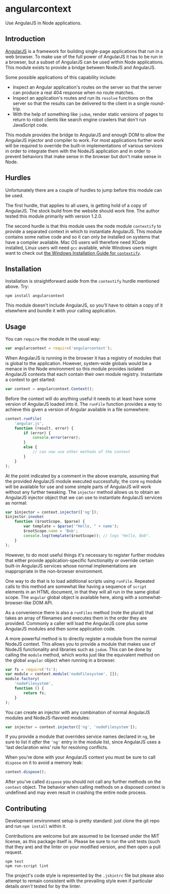 # angularcontext

Use AngularJS in Node applications.

## Introduction

[AngularJS](http://angularjs.org/) is a framework for building single-page applications that run
in a web browser. To make use of the full power of AngularJS it has to be run in a browser, but
a subset of AngularJS can be used within Node applications. This module exists to provide a
bridge between NodeJS and AngularJS.

Some possible applications of this capability include:

- Inspect an Angular application's routes on the server so that the server can produce a real 404 response when no route matches.
- Inspect an application's routes and run its `resolve` functions on the server so that the results can be delivered to the client in a single round-trip.
- With the help of something like `jsdom`, render static versions of pages to return to robot clients like search engine crawlers that don't run JavaScript code.

This module provides the bridge to AngularJS and enough DOM to allow the AngularJS injector and
compiler to work. For most applications further work will be required to override the built-in
implementations of various services in order to integrate them with the NodeJS application and
in order to prevent behaviors that make sense in the browser but don't make sense in Node.

## Hurdles

Unfortunately there are a couple of hurdles to jump before this module can be used.

The first hurdle, that applies to all users, is getting hold of a copy of AngularJS. The stock
build from the website should work fine. The author tested this module primarily with version 1.2.0.

The second hurdle is that this module uses the node module `contextify` to
provide a separated context in which to instantiate AngularJS. This module contains some native
code and so it can only be installed on systems that have a compiler available. Mac OS users will
therefore need XCode installed, Linux users will need `gcc` available, while Windows users might
want to check out
[the Windows Installation Guide for `contextify`](https://github.com/brianmcd/contextify/wiki/Windows-Installation-Guide).

## Installation

Installation is straightforward aside from the `contextify` hurdle mentioned above. Try:

```
npm install angularcontext
```

This module doesn't include AngularJS, so you'll have to obtain a copy of it elsewhere and
bundle it with your calling application.

## Usage

You can `require` the module in the usual way:

```js
var angularcontext = require('angularcontext');
```

When AngularJS is running in the browser it has a registry of modules that is global to the
application. However, system-wide globals would be a menace in the Node environment so this
module provides isolated AngularJS contexts that each contain their own module registry.
Instantiate a context to get started:

```js
var context = angularcontext.Context();
```

Before the context will do anything useful it needs to at least have some version of AngularJS
loaded into it. The `runFile` function provides a way to achieve this given a version of Angular
available in a file somewhere:

```js
context.runFile(
    'angular.js',
    function (result, error) {
        if (error) {
            console.error(error);
        }
        else {
            // can now use other methods of the context
        }
    }
);
```

At the point indicated by a comment in the above example, assuming that the provided AngularJS
module executed successfully, the core `ng` module will be available for use and some simple
parts of AngularJS will work without any further tweaking. The `injector` method allows us
to obtain an AngularJS injector object that we can use to instantiate AngularJS services as
normal:

```js
var $injector = context.injector(['ng']);
$injector.invoke(
    function ($rootScope, $parse) {
        var template = $parse('"Hello, " + name');
        $rootScope.name = 'Bob';
        console.log(template($rootScope)); // logs "Hello, Bob".
    }
);
```

However, to do most useful things it's necessary to register further modules that either provide
application-specific functionality or override certain built-in AngularJS services whose normal
implementations are inappropriate in the non-browser environment.

One way to do that is to load additional scripts using `runFile`. Repeated calls to this method
are somewhat like having a sequence of `script` elements in an HTML document, in that they will
all run in the same global scope. The `angular` global object is available here, along with
a somewhat-browser-like DOM API.

As a convenience there is also a `runFiles` method (note the plural) that takes an array of
filenames and executes them in the order they are provided. Commonly a caller will load the
AngularJS core plus some AngularJS modules and then some application code.

A more powerful method is to directly register a module from the normal NodeJS context. This allows
you to provide a module that makes use of NodeJS functionality and libraries such as `jsdom`.
This can be done by calling the `module` method, which works just like the equivalent method
on the global `angular` object when running in a browser.

```js
var fs = require('fs');
var module = context.module('nodeFilesystem', []);
module.factory(
    'nodeFilesystem',
    function () {
        return fs;
    }
);
```

You can create an injector with any combination of normal AngularJS modules and NodeJS-flavored
modules:

```js
var injector = context.injector(['ng', 'nodeFilesystem']);
```

If you provide a module that overrides service names declared in `ng`, be sure to list it
*after* the `'ng'` entry in the module list, since AngularJS uses a 'last declaration wins'
rule for resolving conflicts.

When you're done with your AngularJS context you must be sure to call `dispose` on it to avoid
a memory leak:

```js
context.dispose();
```

After you've called `dispose` you should not call any further methods on the `context` object. The
behavior when calling methods on a disposed context is undefined and may even result in crashing
the entire node process.

## Contributing

Development environment setup is pretty standard: just clone the git repo and run `npm install`
within it.

Contributions are welcome but are assumed to be licensed under the MIT license, as this package
itself is. Please be sure to run the unit tests (such that they are) and the linter on your
modified version, and then open a pull request.

```
npm test
npm run-script lint
```

The project's code style is represented by the `.jshintrc` file but please also attempt to remain
consistent with the prevailing style even if particular details *aren't* tested for by the linter.
